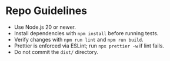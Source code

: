 # Repo Guidelines

- Use Node.js 20 or newer.
- Install dependencies with `npm install` before running tests.
- Verify changes with `npm run lint` and `npm run build`.
- Prettier is enforced via ESLint; run `npx prettier -w` if lint fails.
- Do not commit the `dist/` directory.
